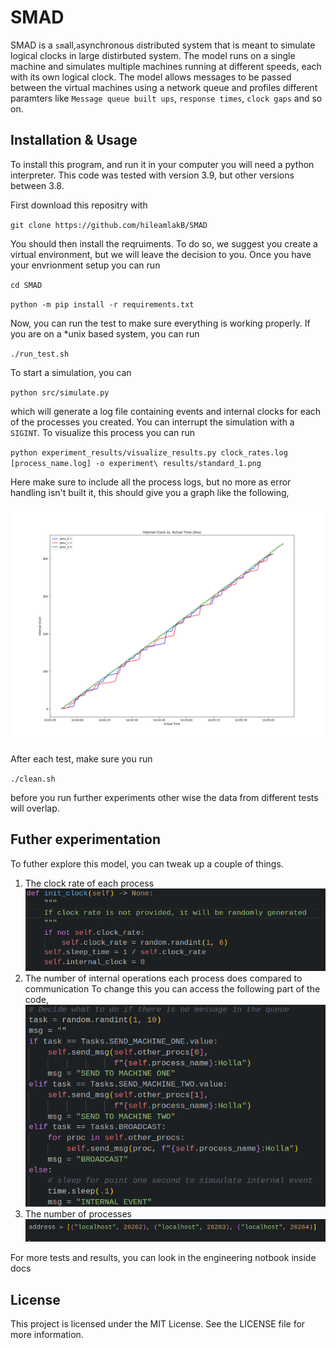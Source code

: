 # SMAD

SMAD is a `sm`all,`a`synchronous `d`istributed system that is meant to simulate logical clocks in large distirbuted system.
The model runs on a single machine and simulates multiple machines running at different speeds, each with its own logical clock.
The model allows messages to be passed between the virtual machines using a network queue and profiles different paramters like
`Message queue built ups`, `response times`, `clock gaps` and so on.

## Installation & Usage

To install this program, and run it in your computer you will need a python interpreter. This code was tested with version 3.9, but other versions between 3.8.

First download this repositry with

`git clone https://github.com/hileamlakB/SMAD`

You should then install the reqruiments. To do so, we suggest you create a virtual environment, but we will leave the decision to you. Once you have your envrionment setup you can run

`cd SMAD`

`python -m pip install -r requirements.txt`

Now, you can run the test to make sure everything is working properly. If you are on a \*unix based system, you can run

`./run_test.sh`

To start a simulation, you can

`python src/simulate.py`

which will generate a log file containing events and internal clocks for each of the processes you created. You can interrupt the simulation with a `SIGINT`. To visualize this process you can run

`python experiment_results/visualize_results.py clock_rates.log [process_name.log] -o experiment\ results/standard_1.png`

Here make sure to include all the process logs, but no more as error handling isn't built it, this should give you a graph like the following,

![results image](./experiment_results/standard_1.png)

After each test, make sure you run

`./clean.sh`

before you run further experiments other wise the data from different tests will overlap.

## Futher experimentation

To futher explore this model, you can tweak up a couple of things.

1. The clock rate of each process
   ![clock rate](./assets/clock_rate.png)
2. The number of internal operations each process does compared to communication
   To change this you can access the following part of the code,
   ![code for chaning number of operations](./assets/tasks.png)
3. The number of processes
   ![number of process](./assets/n_procs.png)

For more tests and results, you can look in the engineering notbook inside docs

## License

This project is licensed under the MIT License. See the LICENSE file for more information.
